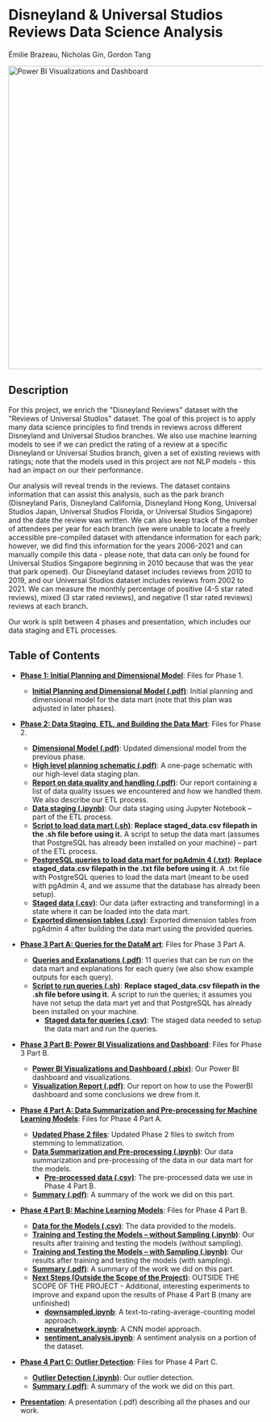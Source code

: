 # Disneyland & Universal Studios Reviews Data Science Analysis
Émilie Brazeau, Nicholas Gin, Gordon Tang

<img width="600" alt="Power BI Visualizations and Dashboard" src="https://github.com/ngin102/disneyland-and-universal-studios-reviews-analysis/assets/71230219/1c87f8c3-57c3-4df4-923e-4a69c47bae16">

## Description
For this project, we enrich the "Disneyland Reviews" dataset with the "Reviews of Universal Studios" dataset. The goal of this project is to apply many data science principles to find trends in reviews across different Disneyland and Universal Studios branches. We also use machine learning models to see if we can predict the rating of a review at a specific Disneyland or Universal Studios branch, given a set of existing reviews with ratings; note that the models used in this project are not NLP models - this had an impact on our their performance. 

Our analysis will reveal trends in the reviews. The dataset contains information that can assist this analysis, such as the park branch (Disneyland Paris, Disneyland California, Disneyland Hong Kong, Universal Studios Japan, Universal Studios Florida, or Universal Studios Singapore) and the date the review was written. We can also keep track of the number of attendees per year for each branch (we were unable to locate a freely accessible pre-compiled dataset with attendance information for each park; however, we did find this information for the years 2006-2021 and can manually compile this data - please note, that data can only be found for Universal Studios Singapore beginning in 2010 because that was the year that park opened). Our Disneyland dataset includes reviews from 2010 to 2019, and our Universal Studios dataset includes reviews from 2002 to 2021. We can measure the monthly percentage of positive (4-5 star rated reviews), mixed (3 star rated reviews), and negative (1 star rated reviews) reviews at each branch.

Our work is split between 4 phases and presentation, which includes our data staging and ETL processes.

## Table of Contents
* **[Phase 1: Initial Planning and Dimensional Model](phase1)**: Files for Phase 1.
  * **[Initial Planning and Dimensional Model (.pdf)](phase1/phase_1.pdf)**: Initial planning and dimensional model for the data mart (note that this plan was adjusted in later phases).
  
* **[Phase 2: Data Staging, ETL, and Building the Data Mart](phase2)**: Files for Phase 2.
  * **[Dimensional Model (.pdf)](phase2/dimensional_model.pdf)**: Updated dimensional model from the previous phase.
  * **[High level planning schematic (.pdf)](phase2/high_level_planning.pdf)**: A one-page schematic with our high-level data staging plan.
  * **[Report on data quality and handling (.pdf)](phase2/report.pdf)**: Our report containing a list of data quality issues we encountered and how we handled them. We also describe our ETL process.
  * **[Data staging (.ipynb)](phase2/data_staging.ipynb)**: Our data staging using Jupyter Notebook – part of the ETL process.
  * **[Script to load data mart (.sh)](phase2/setup_datamart.sh)**: **Replace staged_data.csv filepath in the .sh file before using it.** A script to setup the data mart (assumes that PostgreSQL has already been installed on your machine) – part of the ETL process.
  * **[PostgreSQL queries to load data mart for pgAdmin 4 (.txt)](phase2/load_datamart.txt)**: **Replace staged_data.csv filepath in the .txt file before using it**. A .txt file with PostgreSQL queries to load the data mart (meant to be used with pgAdmin 4, and we assume that the database has already been setup). 
  * **[Staged data (.csv)](phase2/staged_data.csv)**: Our data (after extracting and transforming) in a state where it can be loaded into the data mart.
  * **[Exported dimension tables (.csv)](phase2/exported_dimension_tables)**: Exported dimension tables from pgAdmin 4 after building the data mart using the provided queries.
  
* **[Phase 3 Part A: Queries for the DataM art](phase3_partA)**: Files for Phase 3 Part A.
   * **[Queries and Explanations (.pdf)](phase3_partA/queries_and_explanations.pdf)**: 11 queries that can be run on the data mart and explanations for each query (we also show example outputs for each query).
  * **[Script to run queries (.sh)](phase3_partA/run_queries.sh)**: **Replace staged_data.csv filepath in the .sh file before using it.** A script to run the queries; it assumes you have not setup the data mart yet and that PostgreSQL has already been installed on your machine.
      * **[Staged data for queries (.csv)](phase4_partA/updated_phase2/staged_data.csv)**: The staged data needed to setup the data mart and run the queries.

* **[Phase 3 Part B: Power BI Visualizations and Dashboard](phase3_partB)**: Files for Phase 3 Part B.
  * **[Power BI Visualizations and Dashboard (.pbix)](phase3_partB/Part3B_PowerBI_Visualization.pbix)**: Our Power BI dashboard and visualizations.
  * **[Visualization Report (.pdf)](phase3_partB/visualization_report.pdf)**: Our report on how to use the PowerBI dashboard and some conclusions we drew from it. 

* **[Phase 4 Part A: Data Summarization and Pre-processing for Machine Learning Models](phase4_partA)**: Files for Phase 4 Part A.
  * **[Updated Phase 2 files](phase4_partA/updated_phase2)**: Updated Phase 2 files to switch from stemming to lemmatization.
  * **[Data Summarization and Pre-processing (.ipynb)](phase4_partA/phase4_partA.ipynb)**: Our data summarization and pre-processing of the data in our data mart for the models.
      * **[Pre-processed data (.csv)](phase4_partA/preprocessed_data.csv)**: The pre-processed data we use in Phase 4 Part B.   
  * **[Summary (.pdf)](phase4_partA/summary.pdf)**: A summary of the work we did on this part. 
   
* **[Phase 4 Part B: Machine Learning Models](phase4_partB)**: Files for Phase 4 Part B.
  * **[Data for the Models (.csv)](phase4_partB/data_for_model.csv)**: The data provided to the models.
  * **[Training and Testing the Models – without Sampling (.ipynb)](phase4_partB/phase4_partB_no_sampling.ipynb)**: Our results after training and testing the models (without sampling).
  * **[Training and Testing the Models – with Sampling (.ipynb)](phase4_partB/phase4_partB_sampling.ipynb)**: Our results after training and testing the models (with sampling).
  * **[Summary (.pdf)](phase4_partB/summary.pdf)**: A summary of the work we did on this part. 
  * **[Next Steps (Outside the Scope of the Project)](phase4_partB/next_steps)**: OUTSIDE THE SCOPE OF THE PROJECT - Additional, interesting experiments to improve and expand upon the results of Phase 4 Part B (many are unfinished)
      * **[downsampled.ipynb](phase4_partB/next_steps/downsampled.ipynb)**: A text-to-rating-average-counting model approach.
      * **[neuralnetwork.ipynb](phase4_partB/next_steps/neuralnetwork.ipynb)**: A CNN model approach.
      * **[sentiment_analysis.ipynb](phase4_partB/next_steps/sentiment_analysis.ipynb)**: A sentiment analysis on a portion of the dataset.
      
* **[Phase 4 Part C: Outlier Detection](phase4_partC)**: Files for Phase 4 Part C.
  * **[Outlier Detection (.ipynb)](phase4_partC/phase4_partC.ipynb)**: Our outlier detection.
  * **[Summary (.pdf)](phase4_partC/summary.pdf)**: A summary of the work we did on this part. 
  
* **[Presentation](presentation.pdf)**: A presentation (.pdf) describing all the phases and our work.
      


